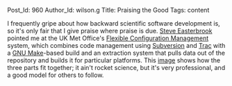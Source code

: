 Post_Id: 960
Author_Id: wilson.g
Title: Praising the Good
Tags: content

<p>I frequently gripe about how backward scientific software development is, so it's only fair that I give praise where praise is due.  <a href="http://www.cs.toronto.edu/~sme">Steve Easterbrook</a> pointed me at the UK Met Office's <a href="http://www.metoffice.gov.uk/research/collaboration/fcm"> Flexible Configuration Management</a> system, which combines code management using <a href="http://subversion.tigris.org">Subversion</a> and <a href="http://trac.edgewall.org">Trac</a> with a <a href="http://www.gnu.org/software/make/">GNU Make</a>-based build and an extraction system that pulls data out of the repository and builds it for particular platforms.  This <a href="http://collab.metoffice.gov.uk/twiki/pub/Support/FCM/doc/user_guide/fcm_overview.png">image</a> shows how the three parts fit together; it ain't rocket science, but it's very professional, and a good model for others to follow.</p>
